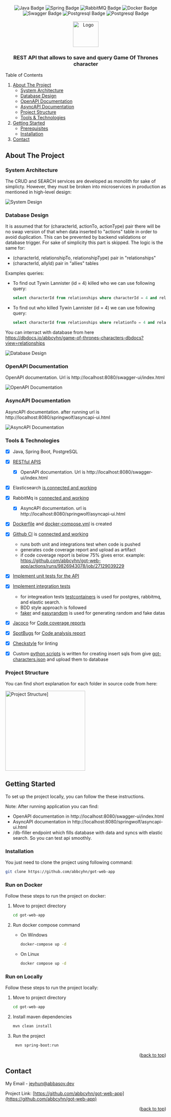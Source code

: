<a name="readme-top"></a>

<!-- BADGE LOGO -->
<div align="center">
    <img src="https://img.shields.io/badge/Java-ED8B00?style=for-the-badge&logo=openjdk&logoColor=white" alt="Java Badge">
    <img src="https://img.shields.io/badge/spring-%236DB33F.svg?style=for-the-badge&logo=spring&logoColor=white" alt="Spring Badge">
    <img src="https://img.shields.io/badge/Rabbitmq-FF6600?style=for-the-badge" alt="RabbitMQ Badge">
    <img src="https://img.shields.io/badge/docker-%230db7ed.svg?style=for-the-badge&logo=docker&logoColor=white" alt="Docker Badge">
    <img src="https://img.shields.io/badge/-Swagger-%23Clojure?style=for-the-badge&logo=swagger&logoColor=white" alt="Swagger Badge">
    <img src="https://img.shields.io/badge/openapiinitiative-%23000000.svg?style=for-the-badge&logo=postgresql&logoColor=white" alt="Postgresql Badge">
    <img src="https://img.shields.io/badge/postgres-%23316192.svg?style=for-the-badge&logo=postgresql&logoColor=white" alt="Postgresql Badge">
</div>



<!-- PROJECT LOGO -->
<br />
<div align="center">
  <a href="https://github.com/abbcyhn/got-web-app">
    <img src="docs/logo.png" alt="Logo" width="80" height="80">
  </a>

<h3 align="center">REST API that allows to save and query Game Of Thrones character</h3>
</div>

<!-- TABLE OF CONTENTS -->
<summary>Table of Contents</summary>
<ol>
  <li>
    <a href="#about-the-project">About The Project</a>
    <ul>
      <li><a href="#system-architecture">System Architecture</a></li>
      <li><a href="#database-design">Database Design</a></li>
      <li><a href="#openapi-documentation">OpenAPI Documentation</a></li>
      <li><a href="#asyncapi-doc">AsyncAPI Documentation</a></li>
      <li><a href="#project-structure">Project Structure</a></li>
      <li><a href="#tools-technologies">Tools & Technologies</a></li>
    </ul>
  </li>
  <li>
    <a href="#getting-started">Getting Started</a>
    <ul>
      <li><a href="#prerequisites">Prerequisites</a></li>
      <li><a href="#installation">Installation</a></li>
    </ul>
  </li>
  <li><a href="#contact">Contact</a></li>
</ol>



<!-- ABOUT THE PROJECT -->
## About The Project

### System Architecture

The CRUD and SEARCH services are developed as monolith for sake of simplicty. However, they must be broken into microservices in production as mentioned in high-level design:

![System Design][system-design]

### Database Design

It is assumed that for (characterId, actionTo, actionType) pair there will be no swap version of that when data inserted to "actions" table in order to avoid duplication. This can be prevented by backend validations or database trigger. For sake of simplicity this part is skipped. The logic is the same for:
* (characterId, relationshipTo, relationshipType) pair in "relationships"
* (characterId, allyId) pair in "allies" tables

Examples queries:

* To find out Tywin Lannister (id = 4) killed who we can use following query:
  ```sql
  select characterId from relationships where characterId = 4 and relationType = KILLED
  ```

* To find out who killed Tywin Lannister (id = 4) we can use following query:
  ```sql
  select characterId from relationships where relationTo = 4 and relationType = KILLED
  ```


You can interract with database from here https://dbdocs.io/abbcyhn/game-of-thrones-characters-dbdocs?view=relationships

![Database Design][database-design]

### OpenAPI Documentation

OpenAPI documentation. Url is http://localhost:8080/swagger-ui/index.html

![OpenAPI Documentation][openapi-doc]

### AsyncAPI Documentation

AsyncAPI documentation. after running url is http://localhost:8080/springwolf/asyncapi-ui.html

![AsyncAPI Documentation][asyncapi-doc]

### Tools & Technologies
- [x] Java, Spring Boot, PostgreSQL
- [x] [RESTful APIS](/src/main/java/com/whalar/gameofthrones/controller)
  - [x] OpenAPI documentation. Url is http://localhost:8080/swagger-ui/index.html
- [x] Elasticsearch [is connected and working](/src/main/java/com/whalar/gameofthrones/model/CharacterDocument.java)
- [x] RabbitMq is [connected and working](/src/main/java/com/whalar/gameofthrones/rabbitmq)
  - [x] AsyncAPI documentation. url is http://localhost:8080/springwolf/asyncapi-ui.html
- [x] [Dockerfile](Dockerfile) and [docker-compose.yml](docker-compose.yml) is created
- [x] [Github CI](.github/workflows/ci.yml) is [connected and working](https://github.com/abbcyhn/got-web-app/actions/)
  * runs both unit and integrations test when code is pushed
  * generates code coverage report and upload as artifact
  * if code coverage report is below 75% gives error. example: https://github.com/abbcyhn/got-web-app/actions/runs/9826943078/job/27129039229
- [x] [Implement unit tests for the API](/src/test/java/com/whalar/gameofthrones/unit_tests)
- [x] [Implement integration tests](/src/test/java/com/whalar/gameofthrones/integrations_tests)
  * for integreation tests [testcontainers](https://testcontainers.com/) is used for postgres, rabbitmq, and elastic search.
  * BDD style approach is followed
  * [faker](https://github.com/DiUS/java-faker) and [easyrandom](https://github.com/j-easy/easy-random) is used for generating random and fake datas
- [x] [Jacoco](https://www.jacoco.org/) for [Code coverage reports](https://github.com/abbcyhn/got-web-app/actions/runs/9827328623/artifacts/1675017849)
- [x] [SpotBugs](https://spotbugs.github.io/) for [Code analysis report](https://github.com/abbcyhn/got-web-app/actions/runs/9827328623/artifacts/1675017850)
- [x] [Checkstyle](https://checkstyle.sourceforge.io/) for linting
- [x] Custom [python scripts](scripts) is written for creating insert sqls from give [got-characters.json](scripts/got-characters.json) and upload them to database


### Project Structure

You can find short explanation for each folder in source code from here:

<img src="docs/projectstructure.png" alt="Project Structure]" width="250"/>

<!-- GETTING STARTED -->
## Getting Started
To set up the project locally, you can follow the these instructions.

Note: After running application you can find:
* OpenAPI documentation in http://localhost:8080/swagger-ui/index.html
* AsyncAPI documentation in http://localhost:8080/springwolf/asyncapi-ui.html
* /db-filler endpoint which fills database with data and syncs with elastic search. So you can test api smoothly.

### Installation
You just need to clone the project using following command:
```sh
git clone https://github.com/abbcyhn/got-web-app
```

### Run on Docker

Follow these steps to run the project on docker:

1. Move to project directory
   ```sh
   cd got-web-app
   ```

2. Run docker compose command

    * On Windows
      ```sh
      docker-compose up -d
      ```

    * On Linux
      ```sh
      docker compose up -d
      ```

### Run on Locally
Follow these steps to run the project locally:
1. Move to project directory
   ```sh
   cd got-web-app
   ```

2. Install maven dependencies
   ```sh
   mvn clean install
   ```

3. Run the project
   ```sh
    mvn spring-boot:run
   ```

<p align="right">(<a href="#readme-top">back to top</a>)</p>


<!-- CONTACT -->
## Contact

My Email - jeyhun@abbasov.dev

Project Link: [https://github.com/abbcyhn/got-web-app](https://github.com/abbcyhn/got-web-app)

<p align="right">(<a href="#readme-top">back to top</a>)</p>



<!-- MARKDOWN LINKS & IMAGES -->
[system-design]: docs/systemdesign.png
[database-design]: docs/dbdesign.png
[openapi-doc]: docs/openapi.png
[asyncapi-doc]: docs/asyncapi.png
[project-structure]: docs/projectstructure.png
